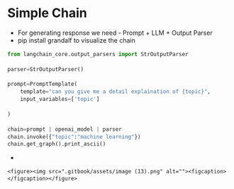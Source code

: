 # Simple Chain

* &#x20;For generating response we need - Prompt + LLM + Output Parser
* pip install grandalf to visualize the chain

```python
from langchain_core.output_parsers import StrOutputParser

parser=StrOutputParser()

prompt=PromptTemplate(
    template="can you give me a detail explaination of {topic}",
    input_variables=['topic']
    
)

chain=prompt | openai_model | parser
chain.invoke({"topic":"machine learning"})
chain.get_graph().print_ascii()
```

*

    <figure><img src=".gitbook/assets/image (13).png" alt=""><figcaption></figcaption></figure>
